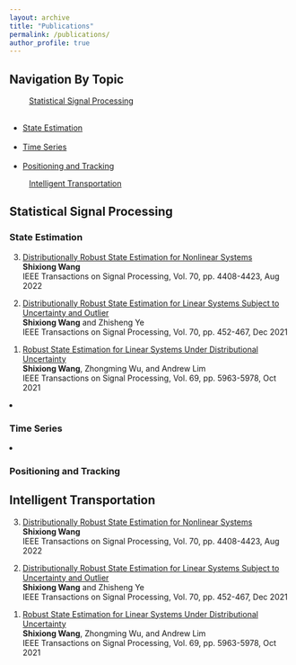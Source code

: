 ```yaml
---
layout: archive
title: "Publications"
permalink: /publications/
author_profile: true
---
```

  
<h2>Navigation By Topic</h2>
  <p>
    &emsp;&emsp;&ensp;<a href="#ssp">Statistical Signal Processing</a><br>
      <ul>
         &emsp;&emsp;&ensp;&emsp;&emsp;&ensp;<li> <a href="#se">State Estimation</a></li>
         &emsp;&emsp;&ensp;&emsp;&emsp;&ensp;<li> <a href="#ts">Time Series</a></li>
         &emsp;&emsp;&ensp;&emsp;&emsp;&ensp;<li> <a href="#pt">Positioning and Tracking</a></li> 
      </ul>
    &emsp;&emsp;&ensp;<a href="#it">Intelligent Transportation</a>
  </p>

<h2 id="ssp">Statistical Signal Processing</h2>
    <h3 id="se">State Estimation</h3>
        <ol reversed>		<!-- u: unordered, l: list-->
        <li>
          <p>
            <a href="https://ieeexplore.ieee.org/abstract/document/9872130">Distributionally Robust State Estimation for Nonlinear Systems</a>
            <br>
            <b>Shixiong Wang</b>
            <br>
            IEEE Transactions on Signal Processing, Vol. 70, pp. 4408-4423, Aug 2022
          </p>
        </li> 
        <li>
          <p>
            <a href="https://ieeexplore.ieee.org/abstract/document/9656678">Distributionally Robust State Estimation for Linear Systems Subject to Uncertainty and Outlier</a>
            <br>
            <b>Shixiong Wang</b> and Zhisheng Ye
            <br>
            IEEE Transactions on Signal Processing, Vol. 70, pp. 452-467, Dec 2021
          </p>
        </li> 
        <li>
          <p>
            <a href="https://ieeexplore.ieee.org/abstract/document/9563203">Robust State Estimation for Linear Systems Under Distributional Uncertainty</a>
            <br>
            <b>Shixiong Wang</b>, Zhongming Wu, and Andrew Lim
            <br>
            IEEE Transactions on Signal Processing, Vol. 69, pp. 5963-5978, Oct 2021
          </p>
        </li> 
      </ol>
     <li> <h3 id="ts">Time Series</h3></li>
     <li> <h3 id="pt">Positioning and Tracking</h3></li> 
  </ul>

<h2 id="it">Intelligent Transportation</h2>
  <ol reversed>		<!-- u: unordered, l: list-->
    <li>
      <p>
        <a href="https://ieeexplore.ieee.org/abstract/document/9872130">Distributionally Robust State Estimation for Nonlinear Systems</a>
        <br>
        <b>Shixiong Wang</b>
        <br>
        IEEE Transactions on Signal Processing, Vol. 70, pp. 4408-4423, Aug 2022
      </p>
    </li> 
    <li>
      <p>
        <a href="https://ieeexplore.ieee.org/abstract/document/9656678">Distributionally Robust State Estimation for Linear Systems Subject to Uncertainty and Outlier</a>
        <br>
        <b>Shixiong Wang</b> and Zhisheng Ye
        <br>
        IEEE Transactions on Signal Processing, Vol. 70, pp. 452-467, Dec 2021
      </p>
    </li> 
    <li>
      <p>
        <a href="https://ieeexplore.ieee.org/abstract/document/9563203">Robust State Estimation for Linear Systems Under Distributional Uncertainty</a>
        <br>
        <b>Shixiong Wang</b>, Zhongming Wu, and Andrew Lim
        <br>
        IEEE Transactions on Signal Processing, Vol. 69, pp. 5963-5978, Oct 2021
      </p>
    </li> 
  </ol>







